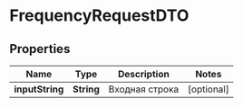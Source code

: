 # FrequencyRequestDTO

## Properties
Name | Type | Description    | Notes
------------ |--------------|----------------| ------------ 
**inputString** | **String** | Входная строка | [optional]